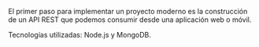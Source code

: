 El primer paso para implementar un proyecto moderno es la construcción de un API REST que podemos consumir desde una aplicación web o móvil.

Tecnologías utilizadas: Node.js y MongoDB.

